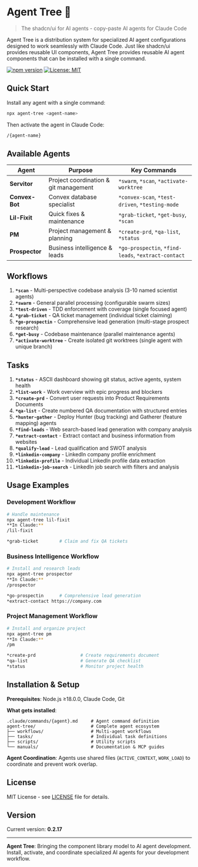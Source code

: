 # Agent Tree 🌲

> The shadcn/ui for AI agents - copy-paste AI agents for Claude Code

Agent Tree is a distribution system for specialized AI agent configurations designed to work seamlessly with Claude Code. Just like shadcn/ui provides reusable UI components, Agent Tree provides reusable AI agent components that can be installed with a single command.

[![npm version](https://badge.fury.io/js/agent-tree.svg)](https://www.npmjs.com/package/agent-tree)
[![License: MIT](https://img.shields.io/badge/License-MIT-yellow.svg)](https://opensource.org/licenses/MIT)

## Quick Start

Install any agent with a single command:

```bash
npx agent-tree <agent-name>
```

Then activate the agent in Claude Code:

```bash
/{agent-name}
```

## Available Agents

| Agent | Purpose | Key Commands |
|-------|---------|-------------|
| **Servitor** | Project coordination & git management | `*swarm`, `*scan`, `*activate-worktree` |
| **Convex-Bot** | Convex database specialist | `*convex-scan`, `*test-driven`, `*testing-mode` |
| **Lil-Fixit** | Quick fixes & maintenance | `*grab-ticket`, `*get-busy`, `*scan` |
| **PM** | Project management & planning | `*create-prd`, `*qa-list`, `*status` |
| **Prospector** | Business intelligence & leads | `*go-prospectin`, `*find-leads`, `*extract-contact` |

## Workflows

1. **`*scan`** - Multi-perspective codebase analysis (3-10 named scientist agents)
2. **`*swarm`** - General parallel processing (configurable swarm sizes)
3. **`*test-driven`** - TDD enforcement with coverage (single focused agent)
4. **`*grab-ticket`** - QA ticket management (individual ticket claiming)
5. **`*go-prospectin`** - Comprehensive lead generation (multi-stage prospect research)
6. **`*get-busy`** - Codebase maintenance (parallel maintenance agents)
7. **`*activate-worktree`** - Create isolated git worktrees (single agent with unique branch)

## Tasks

1. **`*status`** - ASCII dashboard showing git status, active agents, system health
2. **`*list-work`** - Work overview with epic progress and blockers
3. **`*create-prd`** - Convert user requests into Product Requirements Documents
4. **`*qa-list`** - Create numbered QA documentation with structured entries
5. **`*hunter-gather`** - Deploy Hunter (bug tracking) and Gatherer (feature mapping) agents
6. **`*find-leads`** - Web search-based lead generation with company analysis
7. **`*extract-contact`** - Extract contact and business information from websites
8. **`*qualify-lead`** - Lead qualification and SWOT analysis
9. **`*linkedin-company`** - LinkedIn company profile enrichment
10. **`*linkedin-profile`** - Individual LinkedIn profile data extraction
11. **`*linkedin-job-search`** - LinkedIn job search with filters and analysis


## Usage Examples

### Development Workflow
```bash
# Handle maintenance
npx agent-tree lil-fixit
**In Claude:**
/lil-fixit 

*grab-ticket        # Claim and fix QA tickets
```

### Business Intelligence Workflow  
```bash
# Install and research leads
npx agent-tree prospector
**In Claude:**
/prospector 

*go-prospectin      # Comprehensive lead generation
*extract-contact https://company.com
```

### Project Management Workflow
```bash
# Install and organize project
npx agent-tree pm
**In Claude:**
/pm 

*create-prd                 # Create requirements document
*qa-list                    # Generate QA checklist
*status                     # Monitor project health
```

## Installation & Setup

**Prerequisites**: Node.js ≥18.0.0, Claude Code, Git

**What gets installed**:
```
.claude/commands/{agent}.md     # Agent command definition
agent-tree/                     # Complete agent ecosystem
├── workflows/                  # Multi-agent workflows  
├── tasks/                      # Individual task definitions
├── scripts/                    # Utility scripts
└── manuals/                    # Documentation & MCP guides
```

**Agent Coordination**: Agents use shared files (`ACTIVE_CONTEXT`, `WORK_LOAD`) to coordinate and prevent work overlap.


## License

MIT License - see [LICENSE](LICENSE) file for details.

## Version

Current version: **0.2.17**

---

**Agent Tree**: Bringing the component library model to AI agent development. Install, activate, and coordinate specialized AI agents for your development workflow.